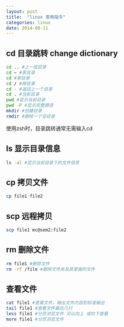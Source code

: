 ```yaml
---
layout: post
title:  "linux 常用指令"
categories: linux
date: 2014-08-11
---
```


## cd 目录跳转 change dictionary
```bash
cd .. #上一层目录
cd ~ #家目录
cd #家目录
cd / #根目录
cd - #返回上一个目录
cd . #当前目录
pwd #显示当前目录
pwd -P #显示完整路径
mkdir #创建目录
rmdir #删除一个空目录
```
使用zsh时，目录跳转通常无需输入cd

## ls 显示目录信息
```bash
ls -al #显示当前目录下的文件信息
```

## cp 拷贝文件
```bash
cp file1 file2
```

## scp 远程拷贝
```bash
scp file1 mc@sem2:file2
```

## rm 删除文件
```bash
rm file1 #删除文件
rm -rf /file #删除文件夹及其里面的文件
```

## 查看文件
```bash
cat file1 #查看文件，输出文件内容到标准输出
tail file1 #查看文件最后几行
less file1 #分页浏览文件 可以向上 或向下查看
more file1 #分页浏览文件
```
